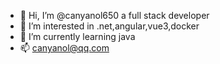 - 👋 Hi, I’m @canyanol650 a full stack developer
- 👀 I’m interested in .net,angular,vue3,docker
- 🌱 I’m currently learning java
- 📫 canyanol@qq.com

<!---
canyanol650/canyanol650 is a ✨ special ✨ repository because its `README.md` (this file) appears on your GitHub profile.
You can click the Preview link to take a look at your changes.
--->

